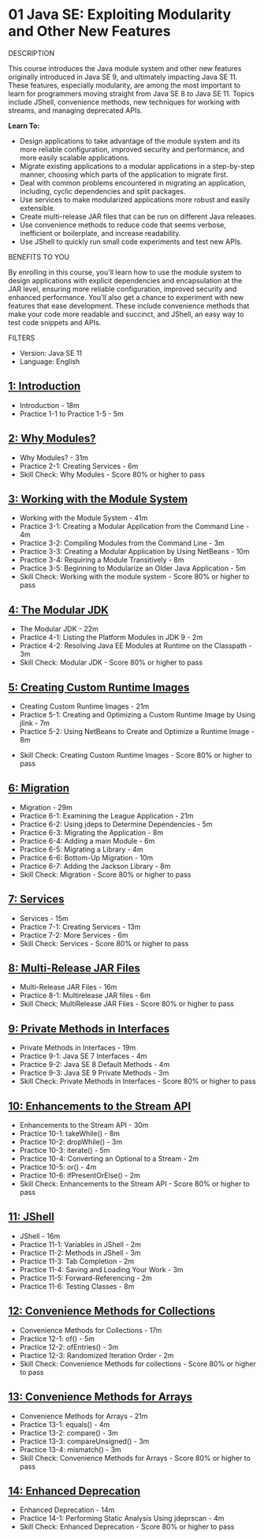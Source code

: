 # 01 Java SE: Exploiting Modularity and Other New Features

DESCRIPTION

This course introduces the Java module system and other new features originally introduced in Java SE 9, and ultimately impacting Java SE 11. These features, especially modularity, are among the most important to learn for programmers moving straight from Java SE 8 to Java SE 11. Topics include JShell, convenience methods, new techniques for working with streams, and managing deprecated APIs. 

**Learn To:**

* Design applications to take advantage of the module system and its more reliable configuration, improved security and performance, and more easily scalable applications.
* Migrate existing applications to a modular applications in a step-by-step manner, choosing which parts of the application to migrate first.
* Deal with common problems encountered in migrating an application, including, cyclic dependencies and split packages.
* Use services to make modularized applications more robust and easily extensible.
* Create multi-release JAR files that can be run on different Java releases.
* Use convenience methods to reduce code that seems verbose, inefficient or boilerplate, and increase readability.
* Use JShell to quickly run small code experiments and test new APIs.

BENEFITS TO YOU

By enrolling in this course, you'll learn how to use the module system to design applications with explicit dependencies and encapsulation at the JAR level, ensuring more reliable configuration, improved security and enhanced performance. You'll also get a chance to experiment with new features that ease development. These include convenience methods that make your code more readable and succinct, and JShell, an easy way to test code snippets and APIs.

FILTERS

* Version: Java SE 11
* Language: English

## [1: Introduction](01-Java-SE-Exploiting-Modularity-and-Other-New-Features/01-Introduction.md)

   * Introduction - 18m
   * Practice 1-1 to Practice 1-5 - 5m

## [2: Why Modules?](01-Java-SE-Exploiting-Modularity-and-Other-New-Features/02-Why-Modules.md)

   * Why Modules? - 31m
   * Practice 2-1: Creating Services - 6m
   * Skill Check: Why Modules - Score 80% or higher to pass

## [3: Working with the Module System](01-Java-SE-Exploiting-Modularity-and-Other-New-Features/03-Working-with-the-Module-System.md)

   * Working with the Module System - 41m
   * Practice 3-1: Creating a Modular Application from the Command Line - 4m
   * Practice 3-2: Compiling Modules from the Command Line - 3m
   * Practice 3-3: Creating a Modular Application by Using NetBeans - 10m
   * Practice 3-4: Requiring a Module Transitively - 8m
   * Practice 3-5: Beginning to Modularize an Older Java Application - 5m
   * Skill Check: Working with the module system - Score 80% or higher to pass

## [4: The Modular JDK](01-Java-SE-Exploiting-Modularity-and-Other-New-Features/04-The-Modular-JDK.md)
   
   * The Modular JDK - 22m
   * Practice 4-1: Listing the Platform Modules in JDK 9 - 2m
   * Practice 4-2: Resolving Java EE Modules at Runtime on the Classpath - 3m
   * Skill Check: Modular JDK - Score 80% or higher to pass

## [5: Creating Custom Runtime Images](01-Java-SE-Exploiting-Modularity-and-Other-New-Features/05-Creating-Custom-Runtime-Images.md)

   * Creating Custom Runtime Images - 21m
   * Practice 5-1: Creating and Optimizing a Custom Runtime Image by Using jlink - 7m
   * Practice 5-2: Using NetBeans to Create and Optimize a Runtime Image - 8m
   - Skill Check: Creating Custom Runtime Images - Score 80% or higher to pass

## [6: Migration](01-Java-SE-Exploiting-Modularity-and-Other-New-Features/06-Migration.md)

   * Migration - 29m
   * Practice 6-1: Examining the League Application - 21m
   * Practice 6-2: Using jdeps to Determine Dependencies - 5m
   * Practice 6-3: Migrating the Application - 8m
   * Practice 6-4: Adding a main Module - 6m
   * Practice 6-5: Migrating a Library - 4m
   * Practice 6-6: Bottom-Up Migration - 10m
   * Practice 6-7: Adding the Jackson Library - 8m
   * Skill Check: Migration - Score 80% or higher to pass

## [7: Services](01-Java-SE-Exploiting-Modularity-and-Other-New-Features/07-Services.md)
   
   * Services - 15m
   * Practice 7-1: Creating Services - 13m
   * Practice 7-2: More Services - 6m
   * Skill Check: Services - Score 80% or higher to pass

## [8: Multi-Release JAR Files](01-Java-SE-Exploiting-Modularity-and-Other-New-Features/08-Multi-Release-JAR-Files.md)

   * Multi-Release JAR Files - 16m
   * Practice 8-1: Multirelease JAR files - 6m
   * Skill Check: MultiRelease JAR Files - Score 80% or higher to pass
   
## [9: Private Methods in Interfaces](01-Java-SE-Exploiting-Modularity-and-Other-New-Features/09-Private-Methods-in-Interfaces.md)

   * Private Methods in Interfaces - 19m
   * Practice 9-1: Java SE 7 Interfaces - 4m
   * Practice 9-2: Java SE 8 Default Methods - 4m
   * Practice 9-3: Java SE 9 Private Methods - 3m
   * Skill Check: Private Methods in Interfaces - Score 80% or higher to pass

## [10: Enhancements to the Stream API](01-Java-SE-Exploiting-Modularity-and-Other-New-Features/10-Enhancements-to-the-Stream-API.md)

   * Enhancements to the Stream API - 30m
   * Practice 10-1: takeWhile() - 8m
   * Practice 10-2: dropWhile() - 3m
   * Practice 10-3: iterate() - 5m
   * Practice 10-4: Converting an Optional to a Stream - 2m
   * Practice 10-5: or() - 4m
   * Practice 10-6: ifPresentOrElse() - 2m
   * Skill Check: Enhancements to the Stream API - Score 80% or higher to pass
 
## [11: JShell](01-Java-SE-Exploiting-Modularity-and-Other-New-Features/11-JShell.md)

   * JShell - 16m
   * Practice 11-1: Variables in JShell - 2m
   * Practice 11-2: Methods in JShell - 3m
   * Practice 11-3: Tab Completion - 2m
   * Practice 11-4: Saving and Loading Your Work - 3m
   * Practice 11-5: Forward-Referencing - 2m
   * Practice 11-6: Testing Classes - 8m

## [12: Convenience Methods for Collections](01-Java-SE-Exploiting-Modularity-and-Other-New-Features/12-Convenience-Methods-for-Collections.md)

   * Convenience Methods for Collections - 17m
   * Practice 12-1: of() - 5m
   * Practice 12-2: ofEntries() - 3m
   * Practice 12-3: Randomized Iteration Order - 2m
   * Skill Check: Convenience Methods for collections - Score 80% or higher to pass

## [13: Convenience Methods for Arrays](01-Java-SE-Exploiting-Modularity-and-Other-New-Features/13-Convenience-Methods-for-Arrays.md)

   * Convenience Methods for Arrays - 21m
   * Practice 13-1: equals() - 4m
   * Practice 13-2: compare() - 3m
   * Practice 13-3: compareUnsigned() - 3m
   * Practice 13-4: mismatch() - 3m
   * Skill Check: Convenience Methods for Arrays - Score 80% or higher to pass

## [14: Enhanced Deprecation](01-Java-SE-Exploiting-Modularity-and-Other-New-Features/14-Enhanced-Deprecation.md)

   * Enhanced Deprecation - 14m
   * Practice 14-1: Performing Static Analysis Using jdeprscan - 4m
   * Skill Check: Enhanced Deprecation - Score 80% or higher to pass
